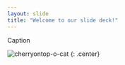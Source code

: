 ```yaml
---
layout: slide
title: "Welcome to our slide deck!"
---
```


Caption

![cherryontop-o-cat](https://octodex.github.com/images/cherryontop-o-cat.png)
{: .center}
